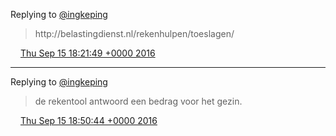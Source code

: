Replying to [@ingkeping](https://twitter.com/ingkeping/status/776482226905251840)

> http://belastingdienst\.nl/rekenhulpen/toeslagen/

<img src="../../media/tweet.ico" width="12" /> [Thu Sep 15 18:21:49 +0000 2016](https://twitter.com/DromerDenker/status/776486194305728512)

----

Replying to [@ingkeping](https://twitter.com/ingkeping/status/776492998888677376)

> de rekentool antwoord een bedrag voor het gezin\.

<img src="../../media/tweet.ico" width="12" /> [Thu Sep 15 18:50:44 +0000 2016](https://twitter.com/DromerDenker/status/776493472043921408)